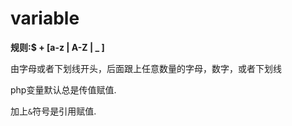 # variable

<b>规则:$ + [a-z | A-Z | _ ]</b>

<p>由字母或者下划线开头，后面跟上任意数量的字母，数字，或者下划线</p>
php变量默认总是传值赋值.

加上`&`符号是引用赋值.


